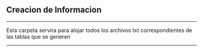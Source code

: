 ## Creacion de Informacion

***
Esta carpeta servira para alojar todos los archivos txt correspondientes
de las tablas que se generen
***